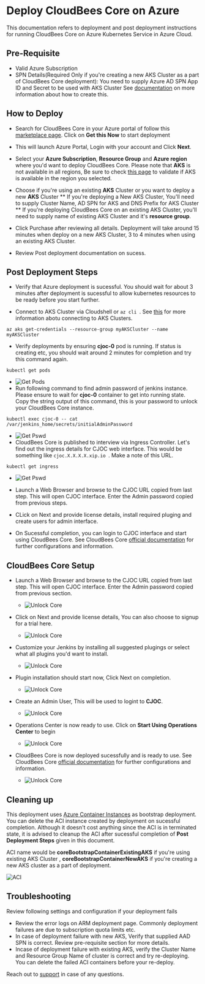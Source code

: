 # Deploy CloudBees Core on Azure
This documentation refers to deployment and post deployment instructions for running CloudBees Core on Azure Kubernetes Service in Azure Cloud. 

## Pre-Requisite
* Valid Azure Subscription
* SPN Details(Required Only if you're creating a new AKS Cluster as a part of CloudBees Core deployment): You need to supply Azure AD SPN App ID and Secret to be used with AKS Cluster See [documentation](https://docs.microsoft.com/en-us/azure/container-service/kubernetes/container-service-kubernetes-service-principal) on more information about how to create this. 

 
 
 ## How to Deploy

* Search for CloudBees Core in your Azure portal of follow this [marketplace page](https://azuremarketplace.microsoft.com/en-us/marketplace/apps/cloudbees.cloudbees-core-preview?tab=Overview). Click on **Get this Now** to start deployment

* This will launch Azure Portal, Login with your account and Click **Next**. 

* Select your **Azure Subscription**,  **Resource Group** and **Azure region** where you'd want to deploy CloudBees Core. Please note that **AKS** is not available in all regions, Be sure to check [this page](https://azure.microsoft.com/en-us/global-infrastructure/services/?products=kubernetes-service&regions=all) to validate if AKS is available in the region you selected.

* Choose if you're using an existing **AKS** Cluster or you want to deploy a new **AKS** Cluster
  ** If you're deploying a New AKS Cluster, You'll need to supply Cluster Name, AD SPN for AKS and DNS Prefix for AKS Cluster
  ** If you're deploying CloudBees Core on an existing AKS Cluster, you'll need to supply name of existing AKS Cluster and it's **resource group**.
  
* Click Purchase after reviewing all details. Deployment will take around 15 minutes when deploy on a new AKS Cluster, 3 to 4 minutes when using an existing AKS Cluster.

* Review Post deployment documentation on sucess. 



## Post Deployment Steps

* Verify that Azure deployment is sucessful.  You should wait for about 3 minutes after deployment is sucessful to allow kubernetes resources to be ready before you start further. 

* Connect to AKS Cluster via Cloudshell or  ```az cli ```. See [this](https://docs.microsoft.com/en-us/azure/aks/kubernetes-walkthrough#connect-to-the-cluster) for more information abotu connecting to AKS Clusters. 
 ```
az aks get-credentials --resource-group myAKSCluster --name myAKSCluster
 ```

* Verify deployments by ensuring **cjoc-0** pod is running. If status is creating etc, you should wait around 2 minutes for completion and try this command again. 
 ```
kubectl get pods
 ```
 *   ![Get Pods](images/get-pods.PNG)
* Run following command to find admin password of jenkins instance. Please ensure to wait for **cjoc-0** container to get into running state. Copy the string output of this command, this is your password to unlock your CloudBees Core instance. 
 ```
kubectl exec cjoc-0 -- cat /var/jenkins_home/secrets/initialAdminPassword
 ```
  *   ![Get Pswd](images/initialadminpassword.PNG)
* CloudBees Core is published to interview via Ingress Controller. Let's find out the ingress details for CJOC web interface. This would be something like  ```cjoc.X.X.X.X.xip.io ```. Make a note of this URL. 

 ```
 kubectl get ingress
 ```
   *   ![Get Pswd](images/get-ingress.PNG)
* Launch a Web Browser and browse to the CJOC URL copied from last step. This will open CJOC interface. Enter the Admin password copied from previous steps.

* CLick on Next and provide license details,  install required pluging and create users for admin interface. 

* On Sucessful completion, you can login to CJOC interface and start using CloudBees Core.  See CloudBees Core [official documentation](https://go.cloudbees.com/docs/cloudbees-core/cloud-intro/) for further configurations and information.


## CloudBees Core Setup

* Launch a Web Browser and browse to the CJOC URL copied from last step. This will open CJOC interface. Enter the Admin password copied from previous section.
  *   ![Unlock Core](images/unlock-jenkins.PNG)

* Click on Next and provide license details, You can also choose to signup for a trial here. 

  *   ![Unlock Core](images/license.PNG)
  
* Customize your Jenkins by installing all suggested plugings or select what all plugins you'd want to install. 

  *   ![Unlock Core](images/plugins.PNG)

* Plugin installation should start now, Click Next on completion. 

  *   ![Unlock Core](images/installingplugins.PNG)
  
* Create an Admin User, This will be used to logint to **CJOC**.
  *   ![Unlock Core](images/createadminuser.PNG)
  
* Operations Center is now ready to use. Click on **Start Using Operations Center** to begin
  *   ![Unlock Core](images/opscenterready.PNG)
  
* CloudBees Core is now deployed sucessfully and is ready to use. See CloudBees Core [official documentation](https://go.cloudbees.com/docs/cloudbees-core/cloud-intro/) for further configurations and information.
  *   ![Unlock Core](images/opscenterloggedin.PNG)


## Cleaning up 
This deployment uses [Azure Container Instances](https://azure.microsoft.com/en-us/pricing/details/container-instances/) as bootstrap deployment. You can delete the ACI instance created by deployment on sucessful completion. Although it doesn't cost anything since the ACI is in terminated state, it is advised to cleanup the ACI after sucessful completion of **Post Deployment Steps** given in this document.

ACI name would be **coreBootstrapContainerExistingAKS** if you're using existing AKS Cluster , **coreBootstrapContainerNewAKS** if you're creating a new AKS cluster as a part of deployment.


![ACI](images/ACI.PNG)

## Troubleshooting
Review following settings and configuration if your  deployment fails

* Review the error logs on ARM deployment page. Commonly deployment failures are due to subscription quota limits etc.
* In case of deployment failure with new AKS, Verify that supplied AAD SPN is correct. Review pre-requisite section for more details.
* Incase of deployment failure with existing AKS, verify the Cluster Name and Resource Group Name of cluster is correct and try re-deploying. You can delete the failed ACI containers before your re-deploy. 

Reach out to [support](mailto:support@spektrasystems.com) in case of any questions. 
